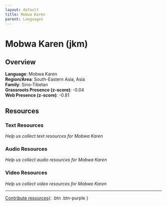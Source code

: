 ```yaml
---
layout: default
title: Mobwa Karen
parent: Languages
---
```


# Mobwa Karen (jkm)

## Overview

**Language**: Mobwa Karen  
**Region/Area**: South-Eastern Asia, Asia  
**Family**: Sino-Tibetan  
**Grassroots Presence (z-score)**: -0.04  
**Web Presence (z-score)**: -0.81  

## Resources

### Text Resources
*Help us collect text resources for Mobwa Karen*

### Audio Resources
*Help us collect audio resources for Mobwa Karen*

### Video Resources
*Help us collect video resources for Mobwa Karen*

---

[Contribute resources](https://forms.office.com/e/1SfLJx3u1r){: .btn .btn-purple }
